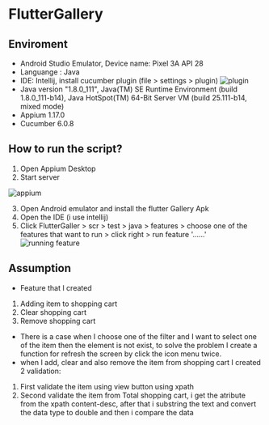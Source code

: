 # FlutterGallery 
## Enviroment
- Android Studio Emulator, Device name: Pixel 3A API 28
- Languange : Java
- IDE: Intellij, install cucumber plugin (file > settings > plugin)
![plugin](https://i.ibb.co/PxJDJFF/cucumber-plugin.png)
- Java version "1.8.0_111", Java(TM) SE Runtime Environment (build 1.8.0_111-b14), Java HotSpot(TM) 64-Bit Server VM (build 25.111-b14, mixed mode)
- Appium 1.17.0
- Cucumber 6.0.8
 
 ## How to run the script?
 1. Open Appium Desktop
 2. Start server
 
 ![appium](https://i.ibb.co/Z1Z9bTN/appium.png)
 
 3. Open Android emulator and install the flutter Gallery Apk
 4. Open the IDE (i use intellij)
 5. Click FlutterGaller > scr > test > java > features > choose one of the features that want to run > click right > run feature '......'
 ![running feature](https://i.ibb.co/nkTrQcy/running-feature.jpg)
 
 ## Assumption
 - Feature that I created
 1. Adding item to shopping cart
 2. Clear shopping cart
 3. Remove shopping cart
 
- There is a case when I choose one of the filter and I want to select one of the item then the element is not exist, to solve the problem I create a function for refresh the screen by click the icon menu twice.
- when I add, clear and also remove the item from shopping cart I created 2 validation: 
1. First validate the item using view button using xpath
2. Second validate the item from Total shopping cart, i get the atribute from the xpath content-desc, after that i substring the text and convert the data type to double and then i compare the data 
  
 
 
